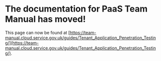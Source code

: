 
# The documentation for PaaS Team Manual has moved!
This page can now be found at [https://team-manual.cloud.service.gov.uk/guides/Tenant_Application_Penetration_Testing/](https://team-manual.cloud.service.gov.uk/guides/Tenant_Application_Penetration_Testing/).
